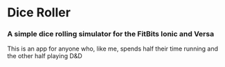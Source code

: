 # Dice Roller
### A simple dice rolling simulator for the FitBits Ionic and Versa
This is an app for anyone who, like me, spends half their time running and the other half playing D&D
